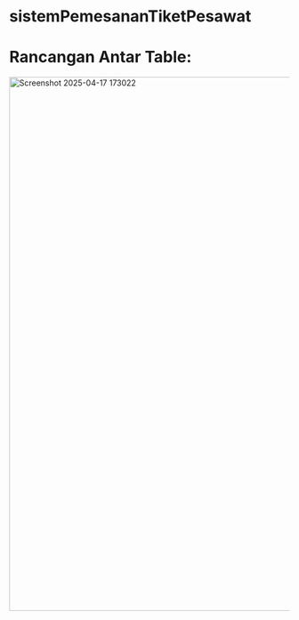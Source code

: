 # sistemPemesananTiketPesawat

# Rancangan Antar Table:
<img width="959" alt="Screenshot 2025-04-17 173022" src="https://github.com/user-attachments/assets/b3f63267-a6d1-421d-b83a-d6f6e0456101" />
